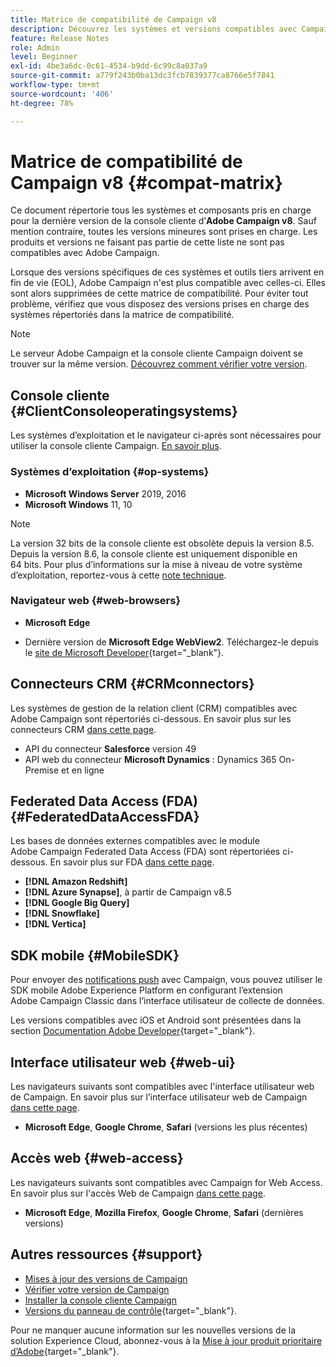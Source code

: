 ```yaml
---
title: Matrice de compatibilité de Campaign v8
description: Découvrez les systèmes et versions compatibles avec Campaign v8
feature: Release Notes
role: Admin
level: Beginner
exl-id: 4be3a6dc-0c61-4534-b9dd-6c99c8a037a9
source-git-commit: a779f243b0ba13dc3fcb7839377ca8766e5f7841
workflow-type: tm+mt
source-wordcount: '406'
ht-degree: 78%

---
```


# Matrice de compatibilité de Campaign v8 {#compat-matrix}

Ce document répertorie tous les systèmes et composants pris en charge pour la dernière version de la console cliente d’**Adobe Campaign v8**. Sauf mention contraire, toutes les versions mineures sont prises en charge. Les produits et versions ne faisant pas partie de cette liste ne sont pas compatibles avec Adobe Campaign.

Lorsque des versions spécifiques de ces systèmes et outils tiers arrivent en fin de vie (EOL), Adobe Campaign n&#39;est plus compatible avec celles-ci. Elles sont alors supprimées de cette matrice de compatibilité. Pour éviter tout problème, vérifiez que vous disposez des versions prises en charge des systèmes répertoriés dans la matrice de compatibilité.

>[!NOTE]
>
>Le serveur Adobe Campaign et la console cliente Campaign doivent se trouver sur la même version. [Découvrez comment vérifier votre version](upgrades.md#version).

## Console cliente {#ClientConsoleoperatingsystems}

Les systèmes d’exploitation et le navigateur ci-après sont nécessaires pour utiliser la console cliente Campaign. [En savoir plus](connect.md).

### Systèmes d’exploitation {#op-systems}

* **Microsoft Windows Server** 2019, 2016
* **Microsoft Windows** 11, 10

>[!NOTE]
>La version 32 bits de la console cliente est obsolète depuis la version 8.5. Depuis la version 8.6, la console cliente est uniquement disponible en 64 bits. Pour plus d’informations sur la mise à niveau de votre système d’exploitation, reportez-vous à cette [note technique](../../technotes/upgrades/console.md).

### Navigateur web {#web-browsers}

* **Microsoft Edge**

* Dernière version de **Microsoft Edge WebView2**. Téléchargez-le depuis le [site de Microsoft Developer](http://www.adobe.com/go/acc-ms-webview2-runtime-download_fr){target="_blank"}.

## Connecteurs CRM {#CRMconnectors}

Les systèmes de gestion de la relation client (CRM) compatibles avec Adobe Campaign sont répertoriés ci-dessous. En savoir plus sur les connecteurs CRM [dans cette page](../connect/crm.md).

* API du connecteur **Salesforce** version 49
* API web du connecteur **Microsoft Dynamics** : Dynamics 365 On-Premise et en ligne

## Federated Data Access (FDA){#FederatedDataAccessFDA}

Les bases de données externes compatibles avec le module Adobe Campaign Federated Data Access (FDA) sont répertoriées ci-dessous. En savoir plus sur FDA [dans cette page](../connect/fda.md).

* **[!DNL Amazon Redshift]**
* **[!DNL Azure Synapse]**, à partir de Campaign v8.5
* **[!DNL Google Big Query]**
* **[!DNL Snowflake]**
* **[!DNL Vertica]**

## SDK mobile {#MobileSDK}

Pour envoyer des [notifications push](../send/push.md) avec Campaign, vous pouvez utiliser le SDK mobile Adobe Experience Platform en configurant l’extension Adobe Campaign Classic dans l’interface utilisateur de collecte de données.

Les versions compatibles avec iOS et Android sont présentées dans la section [Documentation Adobe Developer](https://developer.adobe.com/client-sdks/home/){target="_blank"}.

## Interface utilisateur web {#web-ui}

Les navigateurs suivants sont compatibles avec l&#39;interface utilisateur web de Campaign. En savoir plus sur l’interface utilisateur web de Campaign [dans cette page](campaign-ui.md#ac-web-ui).

* **Microsoft Edge**, **Google Chrome**, **Safari** (versions les plus récentes)

## Accès web {#web-access}

Les navigateurs suivants sont compatibles avec Campaign for Web Access. En savoir plus sur l&#39;accès Web de Campaign [dans cette page](connect.md#web-access).

* **Microsoft Edge**, **Mozilla Firefox**, **Google Chrome**, **Safari** (dernières versions)

## Autres ressources {#support}

* [Mises à jour des versions de Campaign](upgrades.md)
* [Vérifier votre version de Campaign](upgrades.md#version)
* [Installer la console cliente Campaign](connect.md)
* [Versions du panneau de contrôle](https://experienceleague.adobe.com/docs/control-panel/using/release-notes.html?lang=fr){target="_blank"}.

Pour ne manquer aucune information sur les nouvelles versions de la solution Experience Cloud, abonnez-vous à la [Mise à jour produit prioritaire d’Adobe](https://www.adobe.com/fr/subscription/priority-product-update.html){target="_blank"}.